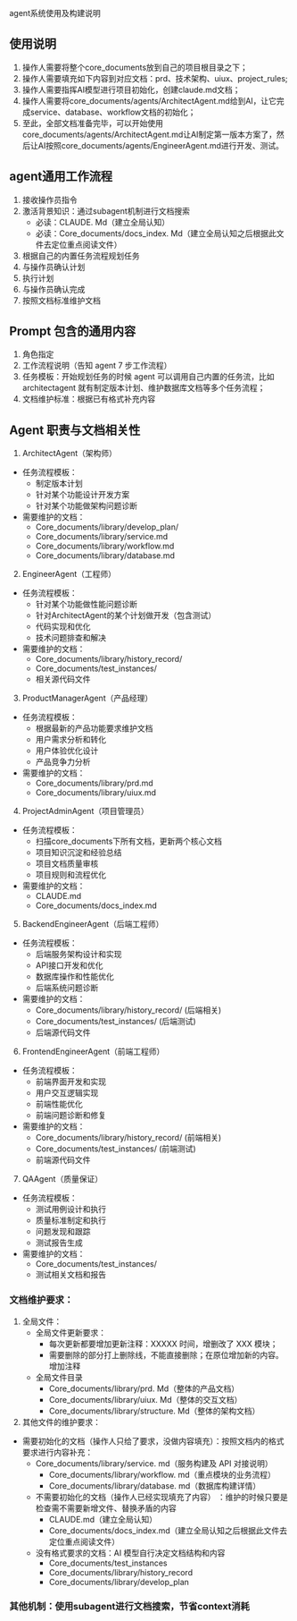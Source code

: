 agent系统使用及构建说明

## 使用说明
1. 操作人需要将整个core_documents放到自己的项目根目录之下；
2. 操作人需要填充如下内容到对应文档：prd、技术架构、uiux、project_rules;
3. 操作人需要指挥AI模型进行项目初始化，创建claude.md文档；
4. 操作人需要将core_documents/agents/ArchitectAgent.md给到AI，让它完成service、database、workflow文档的初始化；
5. 至此，全部文档准备完毕，可以开始使用core_documents/agents/ArchitectAgent.md让AI制定第一版本方案了，然后让AI按照core_documents/agents/EngineerAgent.md进行开发、测试。


## agent通用工作流程
1. 接收操作员指令
2. 激活背景知识：通过subagent机制进行文档搜索
	- 必读：CLAUDE. Md（建立全局认知）
	- 必读：Core_documents/docs_index. Md（建立全局认知之后根据此文件去定位重点阅读文件）
3. 根据自己的内置任务流程规划任务
4. 与操作员确认计划
5. 执行计划
6. 与操作员确认完成
7. 按照文档标准维护文档


## Prompt 包含的通用内容
1. 角色指定
2. 工作流程说明（告知 agent 7 步工作流程）
3. 任务模板：开始规划任务的时候 agent 可以调用自己内置的任务流，比如 architectagent 就有制定版本计划、维护数据库文档等多个任务流程；
4. 文档维护标准：根据已有格式补充内容


## Agent 职责与文档相关性
1. ArchitectAgent（架构师）
  - 任务流程模板：
    - 制定版本计划
    - 针对某个功能设计开发方案
    - 针对某个功能做架构问题诊断
  - 需要维护的文档：
    - Core_documents/library/develop_plan/
    - Core_documents/library/service.md
    - Core_documents/library/workflow.md
    - Core_documents/library/database.md
2. EngineerAgent（工程师）
  - 任务流程模板：
    - 针对某个功能做性能问题诊断
    - 针对ArchitectAgent的某个计划做开发（包含测试）
    - 代码实现和优化
    - 技术问题排查和解决
  - 需要维护的文档：
    - Core_documents/library/history_record/
    - Core_documents/test_instances/
    - 相关源代码文件
3. ProductManagerAgent（产品经理）
  - 任务流程模板：
    - 根据最新的产品功能要求维护文档
    - 用户需求分析和转化
    - 用户体验优化设计
    - 产品竞争力分析
  - 需要维护的文档：
    - Core_documents/library/prd.md
    - Core_documents/library/uiux.md
4. ProjectAdminAgent（项目管理员）
  - 任务流程模板：
    - 扫描core_documents下所有文档，更新两个核心文档
    - 项目知识沉淀和经验总结
    - 项目文档质量审核
    - 项目规则和流程优化
  - 需要维护的文档：
    - CLAUDE.md
    - Core_documents/docs_index.md
5. BackendEngineerAgent（后端工程师）
  - 任务流程模板：
    - 后端服务架构设计和实现
    - API接口开发和优化
    - 数据库操作和性能优化
    - 后端系统问题诊断
  - 需要维护的文档：
    - Core_documents/library/history_record/ (后端相关)
    - Core_documents/test_instances/ (后端测试)
    - 后端源代码文件
6. FrontendEngineerAgent（前端工程师）
  - 任务流程模板：
    - 前端界面开发和实现
    - 用户交互逻辑实现
    - 前端性能优化
    - 前端问题诊断和修复
  - 需要维护的文档：
    - Core_documents/library/history_record/ (前端相关)
    - Core_documents/test_instances/ (前端测试)
    - 前端源代码文件
7. QAAgent（质量保证）
  - 任务流程模板：
    - 测试用例设计和执行
    - 质量标准制定和执行
    - 问题发现和跟踪
    - 测试报告生成
  - 需要维护的文档：
    - Core_documents/test_instances/
    - 测试相关文档和报告


### 文档维护要求：

1. 全局文件：
	- 全局文件更新要求：
		- 每次更新都要增加更新注释：XXXXX 时间，增删改了 XXX 模块；
		- 需要删除的部分打上删除线，不能直接删除；在原位增加新的内容。增加注释
	-  全局文件目录
		- Core_documents/library/prd. Md（整体的产品文档）
		- Core_documents/library/uiux. Md（整体的交互文档）
		- Core_documents/library/structure. Md（整体的架构文档）
2. 其他文件的维护要求：
  - 需要初始化的文档（操作人只给了要求，没做内容填充）：按照文档内的格式要求进行内容补充：
    - Core_documents/library/service. md（服务构建及 API 对接说明）
		- Core_documents/library/workflow. md（重点模块的业务流程）
		- Core_documents/library/database. md（数据库构建详情）
	- 不需要初始化的文档（操作人已经实现填充了内容） ：维护的时候只要是检查需不需要新增文件、替换矛盾的内容
		- CLAUDE.md（建立全局认知）
		- Core_documents/docs_index.md（建立全局认知之后根据此文件去定位重点阅读文件）
	- 没有格式要求的文档：AI 模型自行决定文档结构和内容
		- Core_documents/test_instances
		- Core_documents/library/history_record
		- Core_documents/library/develop_plan



### 其他机制：使用subagent进行文档搜索，节省context消耗


